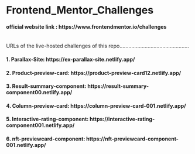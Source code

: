 # Frontend_Mentor_Challenges
<h4>official website link : https://www.frontendmentor.io/challenges</h4>
<br>
URLs of the live-hosted challenges of this repo...............................................

<h4>1. Parallax-Site: https://ex-parallax-site.netlify.app/</h4>

<h4>2. Product-preview-card: https://product-preview-card12.netlify.app/</h4>

<h4>3. Result-summary-component: https://result-summary-component00.netlify.app/ </h4>

<h4>4. Column-preview-card: https://column-preview-card-001.netlify.app/ </h4>

<h4>5. Interactive-rating-component: https://interactive-rating-component001.netlify.app/ </h4>

<h4>6. nft-previewcard-component: https://nft-previewcard-component-001.netlify.app/ </h4>
